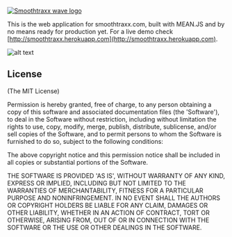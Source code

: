 [![Smoothtraxx wave logo](https://smoothtraxx.herokuapp.com/modules/core/img/brand/logo.png)](http://smoothtraxx.herokuapp.com)

This is the web application for smoothtraxx.com, built with MEAN.JS and by no means ready for production yet. For a live demo check [http://smoothtraxx.herokuapp.com](http://smoothtraxx.herokuapp.com). 

![alt text](https://raw.githubusercontent.com/ksiabani/smoothtraxx/master/public/modules/core/img/screenshot.png "Project screenshot")

## License
(The MIT License)

Permission is hereby granted, free of charge, to any person obtaining
a copy of this software and associated documentation files (the
'Software'), to deal in the Software without restriction, including
without limitation the rights to use, copy, modify, merge, publish,
distribute, sublicense, and/or sell copies of the Software, and to
permit persons to whom the Software is furnished to do so, subject to
the following conditions:

The above copyright notice and this permission notice shall be
included in all copies or substantial portions of the Software.

THE SOFTWARE IS PROVIDED 'AS IS', WITHOUT WARRANTY OF ANY KIND,
EXPRESS OR IMPLIED, INCLUDING BUT NOT LIMITED TO THE WARRANTIES OF
MERCHANTABILITY, FITNESS FOR A PARTICULAR PURPOSE AND NONINFRINGEMENT.
IN NO EVENT SHALL THE AUTHORS OR COPYRIGHT HOLDERS BE LIABLE FOR ANY
CLAIM, DAMAGES OR OTHER LIABILITY, WHETHER IN AN ACTION OF CONTRACT,
TORT OR OTHERWISE, ARISING FROM, OUT OF OR IN CONNECTION WITH THE
SOFTWARE OR THE USE OR OTHER DEALINGS IN THE SOFTWARE.
